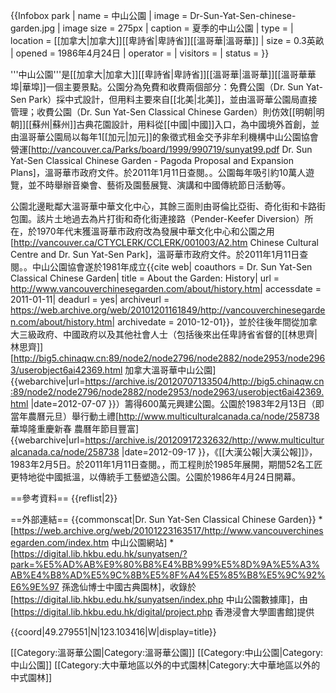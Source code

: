 {{Infobox park
| name = 中山公園
| image = Dr-Sun-Yat-Sen-chinese-garden.jpg
| image size = 275px
| caption = 夏季的中山公園
| type = 
| location = [[加拿大|加拿大]][[卑詩省|卑詩省]][[溫哥華|溫哥華]]
| size = 0.3英畝
| opened = 1986年4月24日
| operator = 
| visitors = 
| status = 
}}

'''中山公園'''是[[加拿大|加拿大]][[卑詩省|卑詩省]][[溫哥華|溫哥華]][[溫哥華華埠|華埠]]一個主要景點。公園分為免費和收費兩個部分：免費公園（Dr. Sun Yat-Sen Park）採中式設計，但用料主要來自[[北美|北美]]，並由溫哥華公園局直接管理；收費公園（Dr. Sun Yat-Sen Classical Chinese Garden）則仿效[[明朝|明朝]][[蘇州|蘇州]]古典花園設計，用料從[[中國|中國]]入口，為中國境外首創，並由溫哥華公園局以每年1[[加元|加元]]的象徵式租金交予非牟利機構中山公園協會營運<ref name="sunyat99">[http://vancouver.ca/Parks/board/1999/990719/sunyat99.pdf Dr. Sun Yat-Sen Classical Chinese Garden - Pagoda Proposal and Expansion Plans]，溫哥華市政府文件。於2011年1月11日查閱。</ref>。公園每年吸引約10萬人遊覽，並不時舉辦音樂會、藝術及園藝展覽、演講和中國傳統節日活動等<ref name="sunyat99"/>。

公園北邊毗鄰大溫哥華中華文化中心，其餘三面則由哥倫比亞街、奇化街和卡路街包圍。該片土地過去為片打街和奇化街連接路（Pender-Keefer Diversion）所在，於1970年代末獲溫哥華市政府改為發展中華文化中心和公園之用<ref>[http://vancouver.ca/CTYCLERK/CCLERK/001003/A2.htm Chinese Cultural Centre and Dr. Sun Yat-Sen Park]，溫哥華市政府文件。於2011年1月11日查閱。</ref>。中山公園協會遂於1981年成立<ref name="Garden">{{cite web| coauthors = Dr. Sun Yat-Sen Classical Chinese Garden| title = About the Garden: History| url = http://www.vancouverchinesegarden.com/about/history.htm| accessdate = 2011-01-11| deadurl = yes| archiveurl = https://web.archive.org/web/20101201161849/http://vancouverchinesegarden.com/about/history.htm| archivedate = 2010-12-01}}</ref>，並於往後年間從加拿大三級政府、中國政府以及其他社會人士（包括後來出任卑詩省省督的[[林思齊|林思齊]]<ref>[http://big5.chinaqw.cn:89/node2/node2796/node2882/node2953/node2963/userobject6ai42369.html 加拿大溫哥華中山公園] {{webarchive|url=https://archive.is/20120707133504/http://big5.chinaqw.cn:89/node2/node2796/node2882/node2953/node2963/userobject6ai42369.html |date=2012-07-07 }}</ref>）籌得600萬元興建公園<ref name="sunyat99"/>。公園於1983年2月13日（即當年農曆元旦）舉行動土禮<ref>[http://www.multiculturalcanada.ca/node/258738 華埠隆重慶新春 農曆年節目豐富] {{webarchive|url=https://archive.is/20120917232632/http://www.multiculturalcanada.ca/node/258738 |date=2012-09-17 }}，《[[大漢公報|大漢公報]]》，1983年2月5日。於2011年1月11日查閱。</ref>，而工程則於1985年展開，期間52名工匠更特地從中國抵溫，以傳統手工藝塑造公園<ref name="sunyat99"/>。公園於1986年4月24日開幕<ref name="sunyat99"/>。

==參考資料==
{{reflist|2}}

==外部連結==
{{commonscat|Dr. Sun Yat-Sen Classical Chinese Garden}}
*[https://web.archive.org/web/20101223163517/http://www.vancouverchinesegarden.com/index.htm 中山公園網站]
*[https://digital.lib.hkbu.edu.hk/sunyatsen/?park=%E5%AD%AB%E9%80%B8%E4%BB%99%E5%8D%9A%E5%A3%AB%E4%B8%AD%E5%9C%8B%E5%8F%A4%E5%85%B8%E5%9C%92%E6%9E%97 孫逸仙博士中國古典園林]，收錄於[https://digital.lib.hkbu.edu.hk/sunyatsen/index.php 中山公園數據庫]，由[https://digital.lib.hkbu.edu.hk/digital/project.php 香港浸會大學圖書館]提供

{{coord|49.279551|N|123.103416|W|display=title}}

[[Category:溫哥華公園|Category:溫哥華公園]]
[[Category:中山公園|Category:中山公園]]
[[Category:大中華地區以外的中式園林|Category:大中華地區以外的中式園林]]